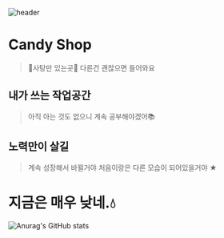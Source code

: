 ![header](https://capsule-render.vercel.app/api?type=Waving&color=4e63d6&height=200&section=header&text=Candy_shop🍭&fontSize=50&animation=fadeIn&fontColor=09D0EF)

# Candy Shop

> 🍭사탕만 있는곳🍭 다른건 괜찮으면 들어와요
## 내가 쓰는 작업공간

> 아직 아는 것도 없으니 계속 공부해야겠어📚


## 노력만이 살길
>계속 성장해서 바뀔거야 처음이랑은 다른 모습이 되어있을거야 ★

# 지금은 매우 낮네.💧 
![Anurag's GitHub stats](https://github-readme-stats.vercel.app/api?username=Candy0424\&show_icons=true\&theme=radical)